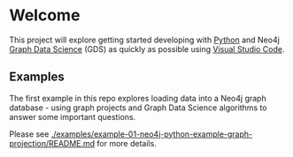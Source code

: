 # Welcome

This project will explore getting started developing with [Python](https://www.python.org) and Neo4j [Graph Data Science](https://neo4j.com/docs/graph-data-science/current/algorithms/) (GDS) as quickly as possible using [Visual Studio Code](https://code.visualstudio.com).

## Examples

The first example in this repo explores loading data into a Neo4j graph database - using graph projects and Graph Data Science algorithms to answer some important questions.

Please see [./examples/example-01-neo4j-python-example-graph-projection/README.md](./examples/example-01-neo4j-python-example-graph-projection/README.md) for more details.

